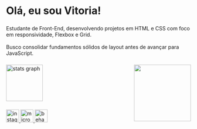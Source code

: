 <h1 align="left">Olá, eu sou Vitoria!</h1>

###

<p align="left">Estudante de Front-End, desenvolvendo projetos em HTML e CSS com foco em responsividade, Flexbox e Grid.<br><br>Busco consolidar fundamentos sólidos de layout antes de avançar para JavaScript.</p>

###

<img align="right" height="155" src="https://media0.giphy.com/media/v1.Y2lkPTc5MGI3NjExM2tsanNzYmtueHdlNGI5YWt2NWkyb3hoMHVsOGMyb283OTR3MDBqbiZlcD12MV9pbnRlcm5hbF9naWZfYnlfaWQmY3Q9Zw/M1PNQUmHRXVThM8xZp/giphy.gif"  />

<div align="left">
  <img src="https://github-readme-stats.vercel.app/api?username=vitoriafcodes&hide_title=false&hide_rank=false&show_icons=false&include_all_commits=true&count_private=false&disable_animations=false&theme=tokyonight&locale=pt-br&hide_border=true" height="100" alt="stats graph"  />
</div>

###

<div align="left">
  <a href="https://www.instagram.com/vitoriaf.codes/" target="_blank">
    <img src="https://img.shields.io/static/v1?message=Instagram&logo=instagram&label=&color=020304&logoColor=10f6f9&labelColor=&style=for-the-badge" height="35" alt="instagram logo"  />
  </a>
  <a href="mailto:fernandes-dev@outlook.com" target="_blank">
    <img src="https://img.shields.io/static/v1?message=Outlook&logo=microsoft-outlook&label=&color=020304&logoColor=white&labelColor=020304&style=for-the-badge" height="35" alt="microsoft-outlook logo"  />
  </a>
  <a href="https://www.behance.net/vitoriafcodes" target="_blank">
    <img src="https://img.shields.io/static/v1?message=Behance&logo=behance&label=&color=020304&logoColor=10f6f9&labelColor=&style=for-the-badge" height="35" alt="behance logo"  />
  </a>
</div>

###
